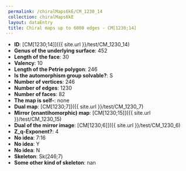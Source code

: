 ```yaml
--- 
 permalink: /chiralMaps6kE/CM_1230_14 
 collection: chiralMaps6kE
 layout: dataEntry
 title: Chiral maps up to 6000 edges - CM[1230;14]
---
```


- **ID**: [CM[1230;14]]({{ site.url }}/test/CM_1230_14)
- **Genus of the underlying surface**: 452
- **Length of the face**: 30
- **Valency**: 10
- **Length of the Petrie polygon**: 246
- **Is the automorphism group solvable?**: S
- **Number of vertices**: 246
- **Number of edges**: 1230
- **Number of faces**: 82
- **The map is self-**: none
- **Dual map**: [CM[1230;7]]({{ site.url }}/test/CM_1230_7)
- **Mirror (enantihomorphic) map**: [CM[1230;15]]({{ site.url }}/test/CM_1230_15)
- **Dual of the mirror image**: [CM[1230;6]]({{ site.url }}/test/CM_1230_6)
- **Z_q-Exponent?**: 4
- **No idea**:  7:16
- **No idea**: Y
- **No idea**: N
- **Skeleton**: Sk(246;7)
- **Some other kind of skeleton**: nan
